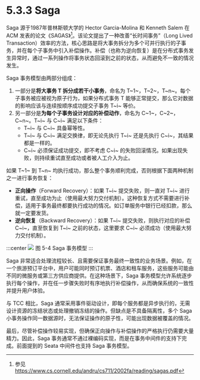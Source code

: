 # 5.3.3 Saga

Saga 源于1987年普林斯顿大学的 Hector Garcia-Molina 和 Kenneth Salem 在 ACM 发表的论文《SAGAS》[^1]。该论文提出了一种改善“长时间事务”（Long Lived Transaction）效率的方法，核心思路是将大事务拆分为多个可并行执行的子事务，并在每个子事务中引入补偿操作。补偿（也称为逆向恢复）是在分布式事务发生异常时，通过一系列操作将事务状态回滚到之前的状态，从而避免不一致的情况发生。

Saga 事务模型由两部分组成：

1. 一部分是**将大事务 T 拆分成若干小事务**，命名为 T~1~，T~2~，T~n~。每个子事务被应被视为原子行为，如果分布式事务 T 能够正常提交，那么它对数据的影响应该与连续按顺序成功提交子事务 T~i~ 等价。
2. 另一部分是**为每个子事务设计对应的补偿动作**，命名为 C~1~，C~2~，C~n~。T~i~ 与 C~i~ 满足以下条件：
	- T~i~ 与 C~i~ 具备幂等性。
	- T~i~ 与 C~i~ 满足交换律，即无论先执行 T~i~ 还是先执行 C~i~，其结果都是一样的。
	- C~i~ 必须保证成功提交，即不考虑 C~i~ 的失败回滚情况。如果出现失败，则持续重试直至成功或者被人工介入为止。

如果 T~1~ 到 T~n~ 均执行成功，那么整个事务顺利完成，否则根据下面两种机制之一进行事务恢复：

- **正向操作**（Forward Recovery）：如果 T~i~ 提交失败，则一直对 T~i~ 进行重试，直至成功为止（使用最大努力交付机制）。这种恢复方式不需要进行补偿，适用于事务最终都要执行成功的情况。如订单服务中银行已经扣款，那么就一定要发货。
- **逆向恢复**（Backward Recovery）：如果 T~i~ 提交失败，则执行对应的补偿 C~i~，直至恢复到 T~i~ 之前的状态，这里要求 C~i~ 必须成功（使用最大努力交付机制）。

:::center
  ![](../assets/saga.svg)
  图 5-4 Saga 事务模型
:::

Saga 非常适合处理流程较长、且需要保证事务最终一致性的业务场景。例如，在一个旅游预订平台中，用户可能同时预订机票、酒店和租车服务，这些服务可能由不同的微服务或第三方供应商提供。在这种场景下，Saga 事务模型允许系统逐步执行每个操作，并在任一步骤失败时有序地执行补偿操作，从而确保系统的一致性并提升用户体验。

与 TCC 相比，Saga 通常采用事件驱动设计，即每个服务都是异步执行的，无需设计资源的冻结状态或处理撤销冻结的操作。但缺点是不具备隔离性，多个 Saga 小事务操作同一数据源时，无法保证操作的原子性，可能出现数据被覆盖的情况。

最后，尽管补偿操作较易实现，但确保正向操作与补偿操作的严格执行仍需要大量精力。因此，Saga 事务通常不通过裸编码实现，而是在事务中间件的支持下完成。前面提到的 Seata 中间件也支持 Saga 事务模型。

[^1]: 参见 https://www.cs.cornell.edu/andru/cs711/2002fa/reading/sagas.pdf
